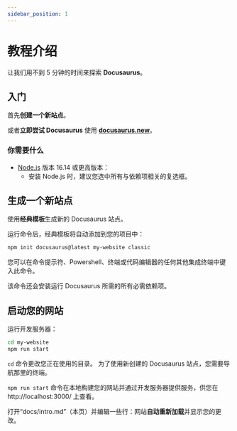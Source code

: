 ```yaml
---
sidebar_position: 1
---
```


# 教程介绍

让我们用不到 5 分钟的时间来探索 **Docusaurus**。

## 入门

首先**创建一个新站点**。

或者**立即尝试 Docusaurus** 使用 **[docusaurus.new](https://docusaurus.new)**。

### 你需要什么

- [Node.js](https://nodejs.org/en/download/) 版本 16.14 或更高版本：
   - 安装 Node.js 时，建议您选中所有与依赖项相关的复选框。

## 生成一个新站点

使用**经典模板**生成新的 Docusaurus 站点。

运行命令后，经典模板将自动添加到您的项目中：

````bash
npm init docusaurus@latest my-website classic
````

您可以在命令提示符、Powershell、终端或代码编辑器的任何其他集成终端中键入此命令。

该命令还会安装运行 Docusaurus 所需的所有必需依赖项。

## 启动您的网站

运行开发服务器：

````bash
cd my-website
npm run start
````

`cd` 命令更改您正在使用的目录。 为了使用新创建的 Docusaurus 站点，您需要导航那里的终端。

`npm run start` 命令在本地构建您的网站并通过开发服务器提供服务，供您在 http://localhost:3000/ 上查看。

打开“docs/intro.md”（本页）并编辑一些行：网站**自动重新加载**并显示您的更改。